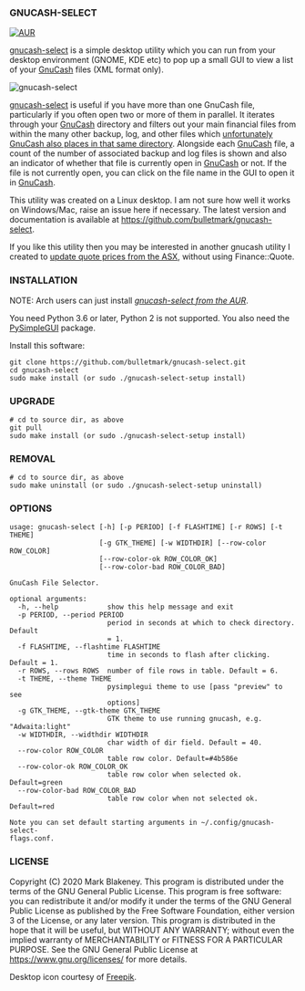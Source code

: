 ### GNUCASH-SELECT
[![AUR](https://img.shields.io/aur/version/gnucash-select)](https://aur.archlinux.org/packages/gnucash-select/)

[gnucash-select][REPO] is a simple desktop utility which you can run
from your desktop environment (GNOME, KDE etc) to pop up a small GUI to
view a list of your [GnuCash][GNUC] files (XML format only).

![gnucash-select](https://i.postimg.cc/NfqPMdnH/gnucash-select.png)

[gnucash-select][REPO] is useful if you have more than one GnuCash file,
particularly if you often open two or more of them in parallel. It
iterates through your [GnuCash][GNUC] directory and filters out your
main financial files from within the many other backup, log, and other
files which [unfortunately GnuCash also places in that same
directory](https://bugs.gnucash.org/show_bug.cgi?id=619119). Alongside
each [GnuCash][GNUC] file, a count of the number of associated backup
and log files is shown and also an indicator of whether that file is
currently open in [GnuCash][GNUC] or not. If the file is not currently
open, you can click on the file name in the GUI to open it in
[GnuCash][GNUC].

This utility was created on a Linux desktop. I am not sure how well it
works on Windows/Mac, raise an issue here if necessary. The latest
version and documentation is available at
https://github.com/bulletmark/gnucash-select.

If you like this utility then you may be interested in another gnucash
utility I created to [update quote prices from the
ASX](https://github.com/bulletmark/gnucash-asx-fetch), without using Finance::Quote.

### INSTALLATION

NOTE: Arch users can just install [_gnucash-select from the
AUR_][AUR].

You need Python 3.6 or later, Python 2 is not supported. You also need
the [PySimpleGUI](https://pypi.org/project/PySimpleGUI/) package.

Install this software:

    git clone https://github.com/bulletmark/gnucash-select.git
    cd gnucash-select
    sudo make install (or sudo ./gnucash-select-setup install)

### UPGRADE

    # cd to source dir, as above
    git pull
    sudo make install (or sudo ./gnucash-select-setup install)

### REMOVAL

    # cd to source dir, as above
    sudo make uninstall (or sudo ./gnucash-select-setup uninstall)

### OPTIONS
```
usage: gnucash-select [-h] [-p PERIOD] [-f FLASHTIME] [-r ROWS] [-t THEME]
                      [-g GTK_THEME] [-w WIDTHDIR] [--row-color ROW_COLOR]
                      [--row-color-ok ROW_COLOR_OK]
                      [--row-color-bad ROW_COLOR_BAD]

GnuCash File Selector.

optional arguments:
  -h, --help            show this help message and exit
  -p PERIOD, --period PERIOD
                        period in seconds at which to check directory. Default
                        = 1.
  -f FLASHTIME, --flashtime FLASHTIME
                        time in seconds to flash after clicking. Default = 1.
  -r ROWS, --rows ROWS  number of file rows in table. Default = 6.
  -t THEME, --theme THEME
                        pysimplegui theme to use [pass "preview" to see
                        options]
  -g GTK_THEME, --gtk-theme GTK_THEME
                        GTK theme to use running gnucash, e.g. "Adwaita:light"
  -w WIDTHDIR, --widthdir WIDTHDIR
                        char width of dir field. Default = 40.
  --row-color ROW_COLOR
                        table row color. Default=#4b586e
  --row-color-ok ROW_COLOR_OK
                        table row color when selected ok. Default=green
  --row-color-bad ROW_COLOR_BAD
                        table row color when not selected ok. Default=red

Note you can set default starting arguments in ~/.config/gnucash-select-
flags.conf.
```

### LICENSE

Copyright (C) 2020 Mark Blakeney. This program is distributed under the
terms of the GNU General Public License.
This program is free software: you can redistribute it and/or modify it
under the terms of the GNU General Public License as published by the
Free Software Foundation, either version 3 of the License, or any later
version.
This program is distributed in the hope that it will be useful, but
WITHOUT ANY WARRANTY; without even the implied warranty of
MERCHANTABILITY or FITNESS FOR A PARTICULAR PURPOSE. See the GNU General
Public License at <https://www.gnu.org/licenses/> for more details.

Desktop icon courtesy of [Freepik](https://www.flaticon.com/authors/freepik).

[REPO]: https://github.com/bulletmark/gnucash-select/
[AUR]: https://aur.archlinux.org/packages/gnucash-select/
[GNUC]: https://www.gnucash.org/

<!-- vim: se ai syn=markdown: -->
